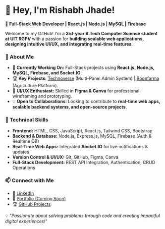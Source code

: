 # 👋 Hey, I'm Rishabh Jhade!  

🚀 **Full-Stack Web Developer | React.js | Node.js | MySQL | Firebase**  

Welcome to my GitHub! I'm a **3rd-year B.Tech Computer Science student at UIT RGPV** with a passion for **building scalable web applications, designing intuitive UI/UX, and integrating real-time features**.  

### 🌟 **About Me**
- 🔭 **Currently Working On:** Full-Stack projects using **React.js, Node.js, MySQL, Firebase, and Socket.IO**.  
- 🏆 **Key Projects:** [Technoverse](#) (Multi-Panel Admin System) | [Boonfarma](#) (Agriculture Platform).  
- 🎨 **UI/UX Enthusiast:** Skilled in **Figma & Canva** for professional wireframing and prototyping.  
- 💡 **Open to Collaborations:** Looking to contribute to **real-time web apps, scalable backend systems, and open-source projects**.  

### 🔧 **Technical Skills**
- **Frontend:** HTML, CSS, JavaScript, React.js, Tailwind CSS, Bootstrap  
- **Backend & Database:** Node.js, Express.js, MySQL, Firebase (Auth & Realtime DB)  
- **Real-Time Web Apps:** Integrated **Socket.IO** for live notifications & updates  
- **Version Control & UI/UX:** Git, GitHub, Figma, Canva  
- **Full-Stack Development:** REST API Integration, Authentication, CRUD Operations  

### 📫 **Connect with Me**
- 💼 [LinkedIn](https://www.linkedin.com/in/rishabh-jhade-/)  
- 🔗 [Portfolio (Coming Soon)](#)  
- 🏆 [GitHub Projects](https://github.com/Nickrockerzgit)  

💡 *"Passionate about solving problems through code and creating impactful digital experiences!"*  

